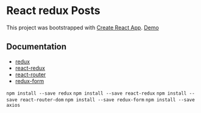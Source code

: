 # React redux Posts


This project was bootstrapped with [Create React App](https://github.com/facebookincubator/create-react-app).
[Demo](https://jzena.github.io/react-redux-posts/)

## Documentation
- [redux](https://www.npmjs.com/package/redux)
- [react-redux](https://www.npmjs.com/package/react-redux)
- [react-router](https://reacttraining.com/react-router/)
- [redux-form](https://redux-form.com/7.1.2/docs/gettingstarted.md/)


`npm install --save redux`
`npm install --save react-redux`
`npm install --save react-router-dom`
`npm install --save redux-form`
`npm install --save axios`
